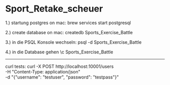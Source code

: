 # Sport_Retake_scheuer

1.) startung postgres on mac:
brew services start postgresql

2.) create database on mac: 
createdb Sports_Exercise_Battle

3.) in die PSQL Konsole wechseln:
psql -d Sports_Exercise_Battle

4.) in die Database gehen
\c Sports_Exercise_Battle

_____________________
curl tests:
curl -X POST http://localhost:10001/users \
     -H "Content-Type: application/json" \
     -d "{\"username\": \"testuser\", \"password\": \"testpass\"}"

